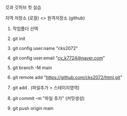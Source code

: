 깃과 깃허브 첫 실습

지역 저장소 (로컬) <> 원격저장소 (github)
1. 작업폴더 선택
2. git init
3. git config user.name "cks2072"
4. git config user.email "cy_k7724@naver.com"
5. git branch -M main
6. git remote add "https://github.com/cks2072/html.git"

7. git add *.* (파일추가 > 스테이지영역)
8. git commit -m "파일 추가" (커밋생성)
9. git push origin main

